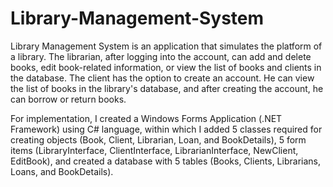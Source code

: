 # Library-Management-System

Library Management System is an application that simulates the platform of a library. The librarian, after logging into the account, can add and delete books, edit book-related information, or view the list of books and clients in the database. The client has the option to create an account. He can view the list of books in the library's database, and after creating the account, he can borrow or return books.

For implementation, I created a Windows Forms Application (.NET Framework) using C# language, within which I added 5 classes required for creating objects (Book, Client, Librarian, Loan, and BookDetails), 5 form items (LibraryInterface, ClientInterface, LibrarianInterface, NewClient, EditBook), and created a database with 5 tables (Books, Clients, Librarians, Loans, and BookDetails).
